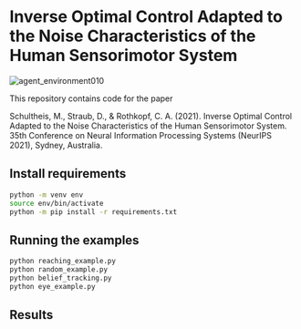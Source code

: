 # Inverse Optimal Control Adapted to the Noise Characteristics of the Human Sensorimotor System

![agent_environment010](https://user-images.githubusercontent.com/23743923/136335662-8f99ddb8-0875-4da6-b2e3-5750731cfb5a.png)

This repository contains code for the paper

Schultheis, M., Straub, D., & Rothkopf, C. A. (2021). Inverse Optimal Control Adapted to the Noise Characteristics of the Human Sensorimotor System. 35th Conference on Neural Information Processing Systems (NeurIPS 2021), Sydney, Australia.

## Install requirements

```bash
python -m venv env
source env/bin/activate
python -m pip install -r requirements.txt
```

## Running the examples

```bash
python reaching_example.py
python random_example.py
python belief_tracking.py
python eye_example.py
```

## Results

